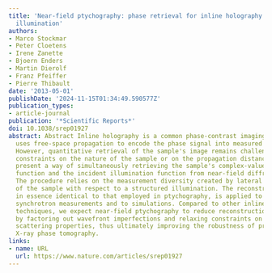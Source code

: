 ```yaml
---
title: 'Near-field ptychography: phase retrieval for inline holography using a structured
  illumination'
authors:
- Marco Stockmar
- Peter Cloetens
- Irene Zanette
- Bjoern Enders
- Martin Dierolf
- Franz Pfeiffer
- Pierre Thibault
date: '2013-05-01'
publishDate: '2024-11-15T01:34:49.590577Z'
publication_types:
- article-journal
publication: '*Scientific Reports*'
doi: 10.1038/srep01927
abstract: Abstract Inline holography is a common phase-contrast imaging method which
  uses free-space propagation to encode the phase signal into measured intensities.
  However, quantitative retrieval of the sample's image remains challenging, imposing
  constraints on the nature of the sample or on the propagation distance. Here, we
  present a way of simultaneously retrieving the sample's complex-valued transmission
  function and the incident illumination function from near-field diffraction patterns.
  The procedure relies on the measurement diversity created by lateral translations
  of the sample with respect to a structured illumination. The reconstruction approach,
  in essence identical to that employed in ptychography, is applied to hard X-ray
  synchrotron measurements and to simulations. Compared to other inline holography
  techniques, we expect near-field ptychography to reduce reconstruction artefacts
  by factoring out wavefront imperfections and relaxing constraints on the sample's
  scattering properties, thus ultimately improving the robustness of propagation-based
  X-ray phase tomography.
links:
- name: URL
  url: https://www.nature.com/articles/srep01927
---
```

